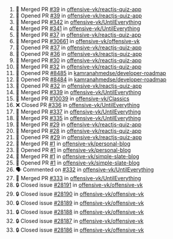 <!--START_SECTION:activity-->
1. 🎉 Merged PR [#39](https://github.com/offensive-vk/reactjs-quiz-app/pull/39) in [offensive-vk/reactjs-quiz-app](https://github.com/offensive-vk/reactjs-quiz-app)
2. 💪 Opened PR [#39](https://github.com/offensive-vk/reactjs-quiz-app/pull/39) in [offensive-vk/reactjs-quiz-app](https://github.com/offensive-vk/reactjs-quiz-app)
3. 🎉 Merged PR [#342](https://github.com/offensive-vk/UntilEverything/pull/342) in [offensive-vk/UntilEverything](https://github.com/offensive-vk/UntilEverything)
4. 🎉 Merged PR [#341](https://github.com/offensive-vk/UntilEverything/pull/341) in [offensive-vk/UntilEverything](https://github.com/offensive-vk/UntilEverything)
5. 🎉 Merged PR [#37](https://github.com/offensive-vk/reactjs-quiz-app/pull/37) in [offensive-vk/reactjs-quiz-app](https://github.com/offensive-vk/reactjs-quiz-app)
6. 🎉 Merged PR [#30661](https://github.com/offensive-vk/offensive-vk/pull/30661) in [offensive-vk/offensive-vk](https://github.com/offensive-vk/offensive-vk)
7. 💪 Opened PR [#37](https://github.com/offensive-vk/reactjs-quiz-app/pull/37) in [offensive-vk/reactjs-quiz-app](https://github.com/offensive-vk/reactjs-quiz-app)
8. 💪 Opened PR [#36](https://github.com/offensive-vk/reactjs-quiz-app/pull/36) in [offensive-vk/reactjs-quiz-app](https://github.com/offensive-vk/reactjs-quiz-app)
9. 🎉 Merged PR [#30](https://github.com/offensive-vk/reactjs-quiz-app/pull/30) in [offensive-vk/reactjs-quiz-app](https://github.com/offensive-vk/reactjs-quiz-app)
10. 🎉 Merged PR [#32](https://github.com/offensive-vk/reactjs-quiz-app/pull/32) in [offensive-vk/reactjs-quiz-app](https://github.com/offensive-vk/reactjs-quiz-app)
11. 💪 Opened PR [#8485](https://github.com/kamranahmedse/developer-roadmap/pull/8485) in [kamranahmedse/developer-roadmap](https://github.com/kamranahmedse/developer-roadmap)
12. 💪 Opened PR [#8484](https://github.com/kamranahmedse/developer-roadmap/pull/8484) in [kamranahmedse/developer-roadmap](https://github.com/kamranahmedse/developer-roadmap)
13. 💪 Opened PR [#32](https://github.com/offensive-vk/reactjs-quiz-app/pull/32) in [offensive-vk/reactjs-quiz-app](https://github.com/offensive-vk/reactjs-quiz-app)
14. 🎉 Merged PR [#339](https://github.com/offensive-vk/UntilEverything/pull/339) in [offensive-vk/UntilEverything](https://github.com/offensive-vk/UntilEverything)
15. 🎉 Merged PR [#10039](https://github.com/offensive-vk/Classics/pull/10039) in [offensive-vk/Classics](https://github.com/offensive-vk/Classics)
16. ❌ Closed PR [#336](https://github.com/offensive-vk/UntilEverything/pull/336) in [offensive-vk/UntilEverything](https://github.com/offensive-vk/UntilEverything)
17. 🎉 Merged PR [#337](https://github.com/offensive-vk/UntilEverything/pull/337) in [offensive-vk/UntilEverything](https://github.com/offensive-vk/UntilEverything)
18. 🎉 Merged PR [#335](https://github.com/offensive-vk/UntilEverything/pull/335) in [offensive-vk/UntilEverything](https://github.com/offensive-vk/UntilEverything)
19. 🎉 Merged PR [#29](https://github.com/offensive-vk/reactjs-quiz-app/pull/29) in [offensive-vk/reactjs-quiz-app](https://github.com/offensive-vk/reactjs-quiz-app)
20. 🎉 Merged PR [#28](https://github.com/offensive-vk/reactjs-quiz-app/pull/28) in [offensive-vk/reactjs-quiz-app](https://github.com/offensive-vk/reactjs-quiz-app)
21. 💪 Opened PR [#29](https://github.com/offensive-vk/reactjs-quiz-app/pull/29) in [offensive-vk/reactjs-quiz-app](https://github.com/offensive-vk/reactjs-quiz-app)
22. 🎉 Merged PR [#1](https://github.com/offensive-vk/personal-blog/pull/1) in [offensive-vk/personal-blog](https://github.com/offensive-vk/personal-blog)
23. 💪 Opened PR [#1](https://github.com/offensive-vk/personal-blog/pull/1) in [offensive-vk/personal-blog](https://github.com/offensive-vk/personal-blog)
24. 🎉 Merged PR [#1](https://github.com/offensive-vk/simple-slate-blog/pull/1) in [offensive-vk/simple-slate-blog](https://github.com/offensive-vk/simple-slate-blog)
25. 💪 Opened PR [#1](https://github.com/offensive-vk/simple-slate-blog/pull/1) in [offensive-vk/simple-slate-blog](https://github.com/offensive-vk/simple-slate-blog)
26. 🗣 Commented on [#332](https://github.com/offensive-vk/UntilEverything/pull/332#issuecomment-2755158245) in [offensive-vk/UntilEverything](https://github.com/offensive-vk/UntilEverything)
27. 🎉 Merged PR [#333](https://github.com/offensive-vk/UntilEverything/pull/333) in [offensive-vk/UntilEverything](https://github.com/offensive-vk/UntilEverything)
28. 🔒 Closed issue [#28191](https://github.com/offensive-vk/offensive-vk/issues/28191) in [offensive-vk/offensive-vk](https://github.com/offensive-vk/offensive-vk)
29. 🔒 Closed issue [#28190](https://github.com/offensive-vk/offensive-vk/issues/28190) in [offensive-vk/offensive-vk](https://github.com/offensive-vk/offensive-vk)
30. 🔒 Closed issue [#28189](https://github.com/offensive-vk/offensive-vk/issues/28189) in [offensive-vk/offensive-vk](https://github.com/offensive-vk/offensive-vk)
31. 🔒 Closed issue [#28188](https://github.com/offensive-vk/offensive-vk/issues/28188) in [offensive-vk/offensive-vk](https://github.com/offensive-vk/offensive-vk)
32. 🔒 Closed issue [#28187](https://github.com/offensive-vk/offensive-vk/issues/28187) in [offensive-vk/offensive-vk](https://github.com/offensive-vk/offensive-vk)
33. 🔒 Closed issue [#28186](https://github.com/offensive-vk/offensive-vk/issues/28186) in [offensive-vk/offensive-vk](https://github.com/offensive-vk/offensive-vk)
<!--END_SECTION:activity-->
